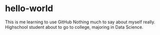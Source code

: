 # hello-world
This is me learning to use GitHub
Nothing much to say about myself really. Highschool student about to go to college, majoring in Data Science. 

